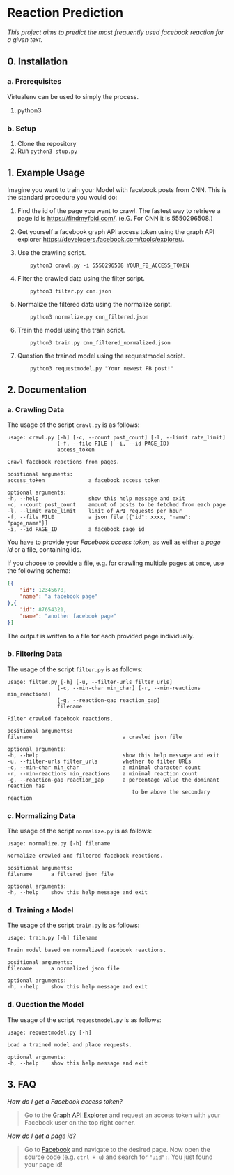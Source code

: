 # Reaction Prediction
*This project aims to predict the most frequently used facebook reaction for a given text.*

## 0. Installation
### a. Prerequisites
Virtualenv can be used to simply the process.

1. python3

### b. Setup

1. Clone the repository
1. Run `python3 stup.py`

## 1. Example Usage

Imagine you want to train your Model with facebook posts from CNN. This is the standard procedure you would do:
1. Find the id of the page you want to crawl. The fastest way to retrieve a page id is https://findmyfbid.com/. (e.G. For CNN it is 5550296508.)
1. Get yourself a facebook graph API access token using the graph API explorer https://developers.facebook.com/tools/explorer/.
1. Use the crawling script.
    ```
        python3 crawl.py -i 5550296508 YOUR_FB_ACCESS_TOKEN
    ```

1. Filter the crawled data using the filter script.
    ```
        python3 filter.py cnn.json
    ```

1. Normalize the filtered data using the normalize script.
    ```
        python3 normalize.py cnn_filtered.json
    ```

1. Train the model using the train script.
    ```
        python3 train.py cnn_filtered_normalized.json
    ```

1. Question the trained model using the requestmodel script.
    ```
        python3 requestmodel.py "Your newest FB post!"
    ```

## 2. Documentation

### a. Crawling Data

The usage of the script `crawl.py` is as follows:
```
usage: crawl.py [-h] [-c, --count post_count] [-l, --limit rate_limit]
                (-f, --file FILE | -i, --id PAGE_ID)
                access_token

Crawl facebook reactions from pages.

positional arguments:
access_token              a facebook access token

optional arguments:
-h, --help                show this help message and exit
-c, --count post_count    amount of posts to be fetched from each page
-l, --limit rate_limit    limit of API requests per hour
-f, --file FILE           a json file [{"id": xxxx, "name": "page_name"}]
-i, --id PAGE_ID          a facebook page id
```

You have to provide your *Facebook access token*, as well as either a *page id* or a file, containing ids.

If you choose to provide a file, e.g. for crawling multiple pages at once, use the following schema:
```json
[{
    "id": 12345678,
    "name": "a facebook page"
},{
    "id": 87654321,
    "name": "another facebook page"
}]
```

The output is written to a file for each provided page individually.

### b. Filtering Data

The usage of the script `filter.py` is as follows:
```
usage: filter.py [-h] [-u, --filter-urls filter_urls]
                [-c, --min-char min_char] [-r, --min-reactions min_reactions]
                [-g, --reaction-gap reaction_gap]
                filename

Filter crawled facebook reactions.

positional arguments:
filename                             a crawled json file

optional arguments:
-h, --help                           show this help message and exit
-u, --filter-urls filter_urls        whether to filter URLs
-c, --min-char min_char              a minimal character count
-r, --min-reactions min_reactions    a minimal reaction count
-g, --reaction-gap reaction_gap      a percentage value the dominant reaction has 
                                        to be above the secondary reaction
```

### c. Normalizing Data

The usage of the script `normalize.py` is as follows:
```
usage: normalize.py [-h] filename

Normalize crawled and filtered facebook reactions.

positional arguments:
filename      a filtered json file

optional arguments:
-h, --help    show this help message and exit
```

### d. Training a Model

The usage of the script `train.py` is as follows:
```
usage: train.py [-h] filename

Train model based on normalized facebook reactions.

positional arguments:
filename      a normalized json file

optional arguments:
-h, --help    show this help message and exit
```

### d. Question the Model

The usage of the script `requestmodel.py` is as follows:
```
usage: requestmodel.py [-h]

Load a trained model and place requests.

optional arguments:
-h, --help    show this help message and exit
```

## 3. FAQ

*How do I get a Facebook access token?*
> Go to the [Graph API Explorer](https://developers.facebook.com/tools/explorer/) and request an access token with your Facebook user on the top right corner.

*How do I get a page id?*
> Go to [Facebook](https://facebook.com) and navigate to the desired page. Now open the source code (e.g. `ctrl + u`) and search for `"uid":`.
> You just found your page id!
